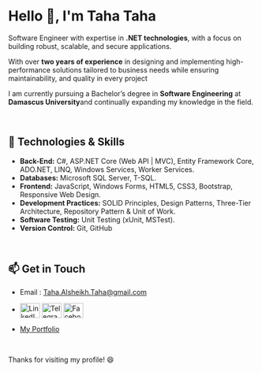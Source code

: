 # Hello 👋, I'm Taha Taha

Software Engineer with expertise in **.NET technologies**, with a focus on building robust, scalable, and secure applications.

With over **two years of experience** in designing and implementing high-performance solutions tailored to business needs while ensuring maintainability, and quality in every project

I am currently pursuing a Bachelor’s degree in **Software Engineering** at **Damascus University**and 
continually expanding my knowledge in the field.

<br>

## 🌟 Technologies & Skills
- **Back-End:** C#, ASP.NET Core (Web API | MVC), Entity Framework Core, ADO.NET, LINQ, Windows Services, Worker Services.
- **Databases:** Microsoft SQL Server, T-SQL.
- **Frontend:** JavaScript, Windows Forms, HTML5, CSS3, Bootstrap, Responsive Web Design.
- **Development Practices:** SOLID Principles, Design Patterns, Three-Tier Architecture, Repository Pattern & Unit of Work.
- **Software Testing:** Unit Testing (xUnit, MSTest).
- **Version Control:** Git, GitHub

<br>

## 📫 Get in Touch
- Email : Taha.Alsheikh.Taha@gmail.com
  <br>
- <p>
    <a href="https://www.linkedin.com/in/TTSE17" target="blank">
        <img align="center" src="https://upload.wikimedia.org/wikipedia/commons/e/e9/Linkedin_icon.svg" alt="LinkedIn" height="30" width="40" /></a>
    <a href="https://t.me/TTSE17" target="blank">
        <img align="center" src="https://upload.wikimedia.org/wikipedia/commons/8/82/Telegram_logo.svg" alt="Telegram" height="30" width="40" /></a>
    <a href="https://www.facebook.com/TTSE17" target="blank">
        <img align="center" src="https://upload.wikimedia.org/wikipedia/commons/5/51/Facebook_f_logo_%282019%29.svg" alt="Facebook" height="30" width="40" />
    </a>
</p>

- [My Portfolio](https://ttse17.github.io/Portfolio/index.html)

<br>
  
Thanks for visiting my profile! 😄
